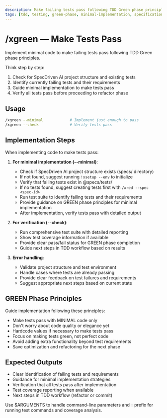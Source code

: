 ```yaml
---
description: Make failing tests pass following TDD Green phase principles with minimal implementation
tags: [tdd, testing, green-phase, minimal-implementation, specifications]
---
```


# /xgreen — Make Tests Pass

Implement minimal code to make failing tests pass following TDD Green phase principles.

Think step by step:
1. Check for SpecDriven AI project structure and existing tests
2. Identify currently failing tests and their requirements
3. Guide minimal implementation to make tests pass
4. Verify all tests pass before proceeding to refactor phase

## Usage

```bash
/xgreen --minimal            # Implement just enough to pass
/xgreen --check              # Verify tests pass
```

## Implementation Steps

When implementing code to make tests pass:

1. **For minimal implementation (--minimal)**:
   - Check if SpecDriven AI project structure exists (specs/ directory)
   - If not found, suggest running `!xsetup --env` to initialize
   - Verify that failing tests exist in @specs/tests/
   - If no tests found, suggest creating tests first with `/xred --spec <spec-id>`
   - Run test suite to identify failing tests and their requirements
   - Provide guidance on GREEN phase principles for minimal implementation
   - After implementation, verify tests pass with detailed output

2. **For verification (--check)**:
   - Run comprehensive test suite with detailed reporting
   - Show test coverage information if available
   - Provide clear pass/fail status for GREEN phase completion
   - Guide next steps in TDD workflow based on results

3. **Error handling**:
   - Validate project structure and test environment
   - Handle cases where tests are already passing
   - Provide clear feedback on test failures and requirements
   - Suggest appropriate next steps based on current state

## GREEN Phase Principles

Guide implementation following these principles:
- Make tests pass with MINIMAL code only
- Don't worry about code quality or elegance yet
- Hardcode values if necessary to make tests pass
- Focus on making tests green, not perfect code
- Avoid adding extra functionality beyond test requirements
- Save optimization and refactoring for the next phase

## Expected Outputs

- Clear identification of failing tests and requirements
- Guidance for minimal implementation strategies
- Verification that all tests pass after implementation
- Test coverage reporting when available
- Next steps in TDD workflow (refactor or commit)

Use $ARGUMENTS to handle command-line parameters and `!` prefix for running test commands and coverage analysis.